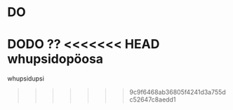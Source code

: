 # DO
DODO
??
<<<<<<< HEAD
whupsidopöosa
=======
whupsidupsi
>>>>>>> 9c9f6468ab36805f4241d3a755dc52647c8aedd1
